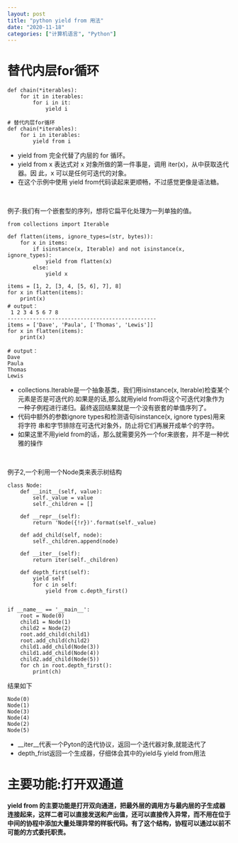 ```yaml
---
layout: post
title: "python yield from 用法"
date: "2020-11-18"
categories: ["计算机语言", "Python"]
---
```


# 替代内层for循环

```
def chain(*iterables):
    for it in iterables:
        for i in it:
            yield i

# 替代内层for循环
def chain(*iterables):
    for i in iterables:
        yield from i
```

- yield from 完全代替了内层的 for 循环。
- yield from x 表达式对 x 对象所做的第一件事是，调用 iter(x)，从中获取迭代器。因 此，x 可以是任何可迭代的对象。
- 在这个示例中使用 yield from代码读起来更顺畅，不过感觉更像是语法糖。

 

例子:我们有一个嵌套型的序列，想将它扁平化处理为一列单独的值。

```
from collections import Iterable

def flatten(items, ignore_types=(str, bytes)):
    for x in items:
        if isinstance(x, Iterable) and not isinstance(x, ignore_types):
            yield from flatten(x)
        else:
            yield x

items = [1, 2, [3, 4, [5, 6], 7], 8]
for x in flatten(items):
    print(x)
# output：
 1 2 3 4 5 6 7 8
-----------------------------------------------
items = ['Dave', 'Paula', ['Thomas', 'Lewis']]
for x in flatten(items):
    print(x)

# output：
Dave
Paula
Thomas
Lewis
```

- collections.Iterable是一个抽象基类，我们用isinstance(x, Iterable)检查某个元素是否是可迭代的.如果是的话,那么就用yield from将这个可迭代对象作为一种子例程进行递归。最终返回结果就是一个没有嵌套的单值序列了。
- 代码中额外的参数ignore types和检测语句isinstance(x, ignore types)用来将字符 串和字节排除在可迭代对象外，防止将它们再展开成单个的字符。
- 如果这里不用yield from的话，那么就需要另外一个for来嵌套，并不是一种优雅的操作

 

例子2,一个利用一个Node类来表示树结构

```
class Node:
    def __init__(self, value):
        self._value = value
        self._children = []

    def __repr__(self):
        return 'Node({!r})'.format(self._value)

    def add_child(self, node):
        self._children.append(node)

    def __iter__(self):
        return iter(self._children)

    def depth_first(self):
        yield self
        for c in self:
            yield from c.depth_first()


if __name__ == '__main__':
    root = Node(0)
    child1 = Node(1)
    child2 = Node(2)
    root.add_child(child1)
    root.add_child(child2)
    child1.add_child(Node(3))
    child1.add_child(Node(4))
    child2.add_child(Node(5))
    for ch in root.depth_first():
        print(ch)
```

结果如下

```
Node(0)
Node(1)
Node(3)
Node(4)
Node(2)
Node(5)
```

- \_\_iter\_\_代表一个Pyton的迭代协议，返回一个迭代器对象,就能迭代了
- depth\_frist返回一个生成器，仔细体会其中的yield与 yield from用法

# 主要功能:打开双通道

**yield from 的主要功能是打开双向通道，把最外层的调用方与最内层的子生成器连接起来，这样二者可以直接发送和产出值，还可以直接传入异常，而不用在位于中间的协程中添加大量处理异常的样板代码。有了这个结构，协程可以通过以前不可能的方式委托职责。**
